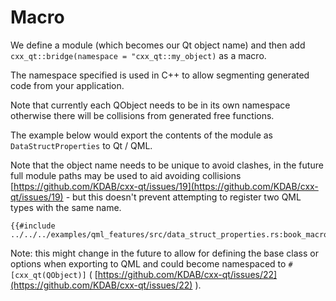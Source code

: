 <!--
SPDX-FileCopyrightText: 2021 Klarälvdalens Datakonsult AB, a KDAB Group company <info@kdab.com>
SPDX-FileContributor: Andrew Hayzen <andrew.hayzen@kdab.com>

SPDX-License-Identifier: MIT OR Apache-2.0
-->

# Macro

We define a module (which becomes our Qt object name) and then add `cxx_qt::bridge(namespace = "cxx_qt::my_object)` as a macro.

The namespace specified is used in C++ to allow segmenting generated code from your application.

Note that currently each QObject needs to be in its own namespace otherwise there will be collisions from generated free functions.

The example below would export the contents of the module as `DataStructProperties` to Qt / QML.

Note that the object name needs to be unique to avoid clashes, in the future full module paths may be used to aid avoiding collisions [https://github.com/KDAB/cxx-qt/issues/19](https://github.com/KDAB/cxx-qt/issues/19) - but this doesn't prevent attempting to register two QML types with the same name.

```rust,ignore,noplayground
{{#include ../../../examples/qml_features/src/data_struct_properties.rs:book_macro_code}}
```

Note: this might change in the future to allow for defining the base class or options when exporting to QML and could become namespaced to `#[cxx_qt(QObject)]` ( [https://github.com/KDAB/cxx-qt/issues/22](https://github.com/KDAB/cxx-qt/issues/22) ).
